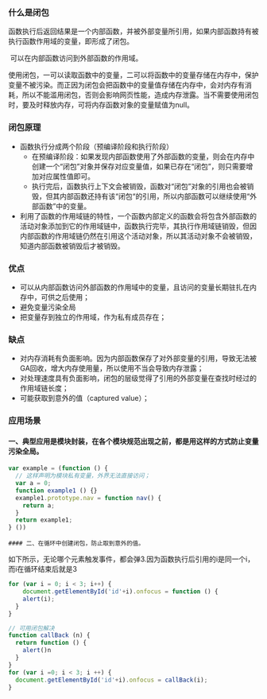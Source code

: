 ### 什么是闭包

​	函数执行后返回结果是一个内部函数，并被外部变量所引用，如果内部函数持有被执行函数作用域的变量，即形成了闭包。

​	可以在内部函数访问到外部函数的作用域。

​	使用闭包，一可以读取函数中的变量，二可以将函数中的变量存储在内存中，保护变量不被污染。而正因为闭包会把函数中的变量值存储在内存中，会对内存有消耗，所以不能滥用闭包，否则会影响网页性能，造成内存泄露。当不需要使用闭包时，要及时释放内存，可将内存函数对象的变量赋值为null。



### 闭包原理

 * 函数执行分成两个阶段（预编译阶段和执行阶段）
   	* 在预编译阶段：如果发现内部函数使用了外部函数的变量，则会在内存中创建一个“闭包”对象并保存对应变量值，如果已存在“闭包”，则只需要增加对应属性值即可。
   	* 执行完后，函数执行上下文会被销毁，函数对“闭包”对象的引用也会被销毁，但其内部函数还持有该“闭包“的引用，所以内部函数可以继续使用“外部函数”中的变量。
* 利用了函数的作用域链的特性，一个函数内部定义的函数会将包含外部函数的活动对象添加到它的作用域链中，函数执行完毕，其执行作用域链销毁，但因内部函数的作用域链仍然在引用这个活动对象，所以其活动对象不会被销毁，知道内部函数被销毁后才被销毁。



### 优点

* 可以从内部函数访问外部函数的作用域中的变量，且访问的变量长期驻扎在内存中，可供之后使用；
* 避免变量污染全局
* 把变量存到独立的作用域，作为私有成员存在；



### 缺点

* 对内存消耗有负面影响。因为内部函数保存了对外部变量的引用，导致无法被GA回收，增大内存使用量，所以使用不当会导致内存泄露；
* 对处理速度具有负面影响，闭包的层级觉得了引用的外部变量在查找时经过的作用域链长度；
* 可能获取到意外的值（captured value）；



### 应用场景

#### 一、典型应用是模块封装，在各个模块规范出现之前，都是用这样的方式防止变量污染全局。

```javascript
var example = (function () {
  // 这样声明为模块私有变量，外界无法直接访问；
  var a = 0;
  function example1 () {}
  example1.prototype.nav = function nav() {
    return a;
  }
  return example1;
} ())
```

	#### 二、在循环中创建闭包，防止取到意外的值。

​	如下所示，无论哪个元素触发事件，都会弹3.因为函数执行后引用的i是同一个i，而i在循环结束后就是3

```javascript
for (var i = 0; i < 3; i++) {
	document.getElementById('id'+i).onfocus = function () {
    alert(i);
  }
}

// 可用闭包解决
function callBack (n) {
  return function () {
    alert()n
  }
}
for (var i =0; i < 3; i ++) {
  document.getElementById('id'+i).onfocus = callBack(i);
}
```

